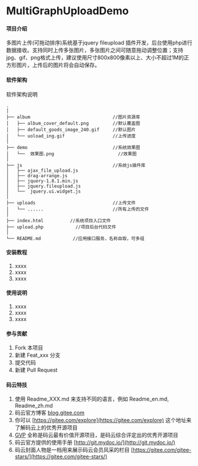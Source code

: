 # MultiGraphUploadDemo

#### 项目介绍
多图片上传(可拖动排序)系统基于jquery fileupload 插件开发，后台使用php进行数据接收。支持同时上传多张图片，多张图片之间可随意拖动调整位置；支持jpg、gif、png格式上传，建议使用尺寸800x800像素以上、大小不超过1M的正方形图片，上传后的图片将会自动保存。

#### 软件架构
软件架构说明
```
.
│
├── album         						//图片资源库
│   ├── album_cover_default.png			//默认覆盖图
│   ├── default_goods_image_240.gif		//默认图片
│   └── uoload_ing.gif					//上传进度
│
├── demo          						//系统效果图
│   └──  效果图.png						//效果图
│
├── js             						//系统js插件库
│   ├── ajax_file_upload.js
│   ├── drag-arrange.js
│   ├── jquery-1.8.1.min.js
│   ├── jquery.fileupload.js
│   └──  jquery.ui.widget.js
│
├── uploads          					//上传文件
│   └── ......        					//所有上传的文件
│
├── index.html          //系统项目入口文件
├── upload.php            //项目后台代码文件
│
└── README.md            //应用接口服务，名称自取，可多组

```


#### 安装教程

1. xxxx
2. xxxx
3. xxxx

#### 使用说明

1. xxxx
2. xxxx
3. xxxx

#### 参与贡献

1. Fork 本项目
2. 新建 Feat_xxx 分支
3. 提交代码
4. 新建 Pull Request


#### 码云特技

1. 使用 Readme\_XXX.md 来支持不同的语言，例如 Readme\_en.md, Readme\_zh.md
2. 码云官方博客 [blog.gitee.com](https://blog.gitee.com)
3. 你可以 [https://gitee.com/explore](https://gitee.com/explore) 这个地址来了解码云上的优秀开源项目
4. [GVP](https://gitee.com/gvp) 全称是码云最有价值开源项目，是码云综合评定出的优秀开源项目
5. 码云官方提供的使用手册 [http://git.mydoc.io/](http://git.mydoc.io/)
6. 码云封面人物是一档用来展示码云会员风采的栏目 [https://gitee.com/gitee-stars/](https://gitee.com/gitee-stars/)